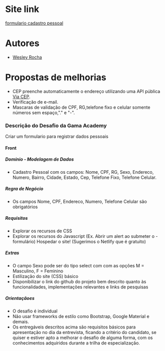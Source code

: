 
# Site link
[formulario cadastro pessoal](https://formulario-cadastro-pessoal-gama-academy.netlify.app/)
# Autores
- [Wesley Rocha](https://github.com/wesleysrocha)

# Propostas de melhorias 
- CEP preenche automaticamente o endereço utilizando uma API pública [Via CEP](https://viacep.com.br/).
- Verificação de e-mail.
- Mascaras de validação de CPF, RG,telefone fixo e celular somente números sem espaço,"." e "-".

### Descrição do Desafio da Gama Academy
Criar um formulario para registrar dados pessoais

#### Front
##### Domínio - Modelagem de Dados
 - Cadastro Pessoal com os campos: Nome, CPF, RG, Sexo, Endereco, Numero, Bairro, Cidade, Estado, Cep, Telefone Fixo, Telefone Celular.
##### Regra de Negócio
- Os campos Nome, CPF, Endereco, Numero, Telefone Celular são obrigatórios
##### Requisitos
- Explorar os recursos de CSS
- Explorar os recursos do Javascript (Ex. Abrir um alert ao submeter o - formulário)
Hospedar o site! (Sugerimos o Netlify que é gratuito)
##### Extras
- O campo Sexo pode ser do tipo select com com as opções M = Masculino, F = Feminino
- Estilização do site (CSS) básico
- Disponibilizar o link do github do projeto bem descrito quanto às funcionalidades, implementações relevantes e links de pesquisas
##### Orientaçãoes
- O desafio é individual
- Não usar frameworks de estilo como Bootstrap, Google Material e demais.
- Os entregáveis descritos acima são requisitos básicos para apresentação no dia da entrevista, ficando a critério do candidato, se quiser e estiver apto a melhorar o desafio de alguma forma, com os conhecimentos adquiridos durante a trilha de especialização.
